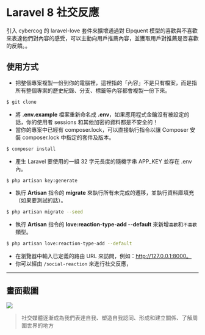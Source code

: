 # Laravel 8 社交反應

引入 cybercog 的 laravel-love 套件來擴增通過對 Elpquent 模型的喜歡與不喜歡來表達他們對內容的感受，可以主動向用戶推薦內容，並獲取用戶對推薦是否喜歡的反饋。。

## 使用方式
- 把整個專案複製一份到你的電腦裡，這裡指的「內容」不是只有檔案，而是指所有整個專案的歷史紀錄、分支、標籤等內容都會複製一份下來。
```sh
$ git clone
```
- 將 __.env.example__ 檔案重新命名成 __.env__，如果應用程式金鑰沒有被設定的話，你的使用者 sessions 和其他加密的資料都是不安全的！
- 當你的專案中已經有 composer.lock，可以直接執行指令以讓 Composer 安裝 composer.lock 中指定的套件及版本。
```sh
$ composer install
```
- 產生 Laravel 要使用的一組 32 字元長度的隨機字串 APP_KEY 並存在 .env 內。
```sh
$ php artisan key:generate
```
- 執行 __Artisan__ 指令的 __migrate__ 來執行所有未完成的遷移，並執行資料庫填充（如果要測試的話）。
```sh
$ php artisan migrate --seed
```
- 執行 __Artisan__ 指令的 __love:reaction-type-add --default__ 來新增`喜歡`和`不喜歡`類型。
```sh
$ php artisan love:reaction-type-add --default
```
- 在瀏覽器中輸入已定義的路由 URL 來訪問，例如：http://127.0.0.1:8000。
- 你可以經由 `/social-reaction` 來進行社交反應，

----

## 畫面截圖
![](https://i.imgur.com/lzuGE5r.png)
> 社交媒體逐漸成為我們表達自我、塑造自我認同、形成和建立關係、了解周圍世界的地方
